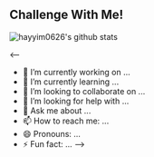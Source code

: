 ## Challenge With Me!

![hayyim0626's github stats](https://github-readme-stats.vercel.app/api?username=hayyim0626&show_icons=true)





<--
- 🔭 I’m currently working on ...
- 🌱 I’m currently learning ...
- 👯 I’m looking to collaborate on ...
- 🤔 I’m looking for help with ...
- 💬 Ask me about ...
- 📫 How to reach me: ...
- 😄 Pronouns: ...
- ⚡ Fun fact: ...
-->
